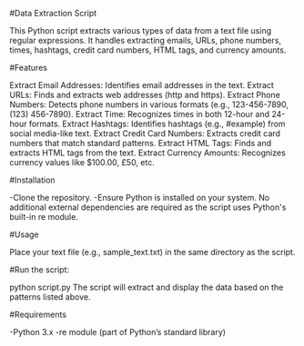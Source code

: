 #Data Extraction Script

This Python script extracts various types of data from a text file using regular expressions. It handles extracting emails, URLs, phone numbers, times, hashtags, credit card numbers, HTML tags, and currency amounts.

#Features

Extract Email Addresses: Identifies email addresses in the text. Extract URLs: Finds and extracts web addresses (http and https). Extract Phone Numbers: Detects phone numbers in various formats (e.g., 123-456-7890, (123) 456-7890). Extract Time: Recognizes times in both 12-hour and 24-hour formats. Extract Hashtags: Identifies hashtags (e.g., #example) from social media-like text. Extract Credit Card Numbers: Extracts credit card numbers that match standard patterns. Extract HTML Tags: Finds and extracts HTML tags from the text. Extract Currency Amounts: Recognizes currency values like $100.00, £50, etc.

#Installation

-Clone the repository. -Ensure Python is installed on your system. No additional external dependencies are required as the script uses Python's built-in re module.

#Usage

Place your text file (e.g., sample_text.txt) in the same directory as the script.

#Run the script:

python script.py The script will extract and display the data based on the patterns listed above.

#Requirements

-Python 3.x -re module (part of Python’s standard library)
